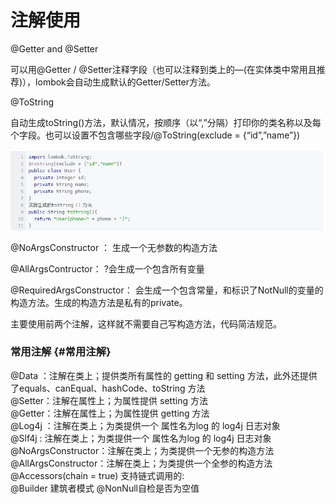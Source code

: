 # 注解使用

@Getter and @Setter

可以用@Getter / @Setter注释字段（也可以注释到类上的—\(在实体类中常用且推荐\)），lombok会自动生成默认的Getter/Setter方法。

@ToString

自动生成toString\(\)方法，默认情况，按顺序（以“,”分隔）打印你的类名称以及每个字段。也可以设置不包含哪些字段/@ToString\(exclude = {“id”,”name”}\)

![](/assets/lombok.png)

@NoArgsConstructor ： 生成一个无参数的构造方法

@AllArgsContructor： ?会生成一个包含所有变量

@RequiredArgsConstructor： 会生成一个包含常量，和标识了NotNull的变量的构造方法。生成的构造方法是私有的private。

主要使用前两个注解，这样就不需要自己写构造方法，代码简洁规范。

### 常用注解 {#常用注解}

@Data ：注解在类上；提供类所有属性的 getting 和 setting 方法，此外还提供了equals、canEqual、hashCode、toString 方法  
@Setter：注解在属性上；为属性提供 setting 方法  
@Getter：注解在属性上；为属性提供 getting 方法  
@Log4j ：注解在类上；为类提供一个 属性名为log 的 log4j 日志对象  
@Slf4j : 注解在类上；为类提供一个 属性名为log 的 log4j 日志对象  
@NoArgsConstructor：注解在类上；为类提供一个无参的构造方法  
@AllArgsConstructor：注解在类上；为类提供一个全参的构造方法  
@Accessors\(chain = true\) 支持链式调用的:  
@Builder 建筑者模式
@NonNull自检是否为空值

